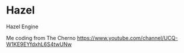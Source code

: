 # Hazel
Hazel Engine


Me coding from The Cherno https://www.youtube.com/channel/UCQ-W1KE9EYfdxhL6S4twUNw
